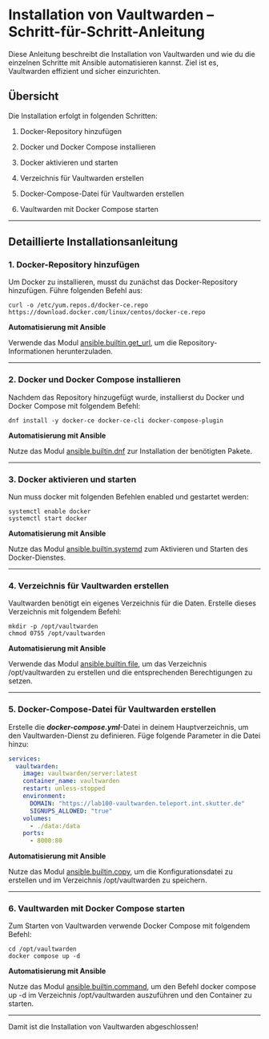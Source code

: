 # Installation von Vaultwarden – Schritt-für-Schritt-Anleitung

Diese Anleitung beschreibt die Installation von Vaultwarden und wie du die einzelnen Schritte mit Ansible automatisieren kannst. Ziel ist es, Vaultwarden effizient und sicher einzurichten.

## Übersicht

Die Installation erfolgt in folgenden Schritten:

1. Docker-Repository hinzufügen

2. Docker und Docker Compose installieren

3. Docker aktivieren und starten

4. Verzeichnis für Vaultwarden erstellen

5. Docker-Compose-Datei für Vaultwarden erstellen

6. Vaultwarden mit Docker Compose starten


---

## Detaillierte Installationsanleitung

### 1. Docker-Repository hinzufügen

Um Docker zu installieren, musst du zunächst das Docker-Repository hinzufügen. Führe folgenden Befehl aus:
```shell
curl -o /etc/yum.repos.d/docker-ce.repo https://download.docker.com/linux/centos/docker-ce.repo
```

**Automatisierung mit Ansible**

Verwende das Modul [ansible.builtin.get_url](https://docs.ansible.com/ansible/latest/collections/ansible/builtin/get_url_module.html), um die Repository-Informationen herunterzuladen.

---

### 2. Docker und Docker Compose installieren

Nachdem das Repository hinzugefügt wurde, installierst du Docker und Docker Compose mit folgendem Befehl:
```shell
dnf install -y docker-ce docker-ce-cli docker-compose-plugin
```
**Automatisierung mit Ansible**

Nutze das Modul [ansible.builtin.dnf](https://docs.ansible.com/ansible/latest/collections/ansible/builtin/dnf_module.html) zur Installation der benötigten Pakete.

---

### 3. Docker aktivieren und starten

Nun muss docker mit folgenden Befehlen enabled und gestartet werden:
```shell
systemctl enable docker
systemctl start docker
```
**Automatisierung mit Ansible**

Nutze das Modul [ansible.builtin.systemd](https://docs.ansible.com/ansible/latest/collections/ansible/builtin/systemd_module.html) zum Aktivieren und Starten des Docker-Dienstes.


---

### 4. Verzeichnis für Vaultwarden erstellen

Vaultwarden benötigt ein eigenes Verzeichnis für die Daten. Erstelle dieses Verzeichnis mit folgendem Befehl:
```shell
mkdir -p /opt/vaultwarden
chmod 0755 /opt/vaultwarden
```
**Automatisierung mit Ansible**

Verwende das Modul [ansible.builtin.file](https://docs.ansible.com/ansible/latest/collections/ansible/builtin/file_module.html), um das Verzeichnis /opt/vaultwarden zu erstellen und die entsprechenden Berechtigungen zu setzen.

---

### 5. Docker-Compose-Datei für Vaultwarden erstellen

Erstelle die ***docker-compose.yml***-Datei in deinem Hauptverzeichnis, um den Vaultwarden-Dienst zu definieren. Füge folgende Parameter in die Datei hinzu:
```yml
services:
  vaultwarden:
    image: vaultwarden/server:latest
    container_name: vaultwarden
    restart: unless-stopped
    environment:
      DOMAIN: "https://lab100-vaultwarden.teleport.int.skutter.de"
      SIGNUPS_ALLOWED: "true"
    volumes:
      - ./data:/data
    ports:
      - 8000:80
```
**Automatisierung mit Ansible**

Nutze das Modul [ansible.builtin.copy](https://docs.ansible.com/ansible/latest/collections/ansible/builtin/copy_module.html), um die Konfigurationsdatei zu erstellen und im Verzeichnis /opt/vaultwarden zu speichern.

---

### 6. Vaultwarden mit Docker Compose starten

Zum Starten von Vaultwarden verwende Docker Compose mit folgendem Befehl:
```shell
cd /opt/vaultwarden
docker compose up -d
```
**Automatisierung mit Ansible**

Nutze das Modul [ansible.builtin.command](https://docs.ansible.com/ansible/latest/collections/ansible/builtin/command_module.html), um den Befehl docker compose up -d im Verzeichnis /opt/vaultwarden auszuführen und den Container zu starten.

---

Damit ist die Installation von Vaultwarden abgeschlossen!